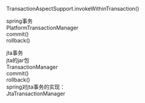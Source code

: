 TransactionAspectSupport.invokeWithinTransaction()</br>

spring事务</br>
PlatformTransactionManager</br>
commit()</br>
rollback()</br>

jta事务</br>
jta的jar包</br>
TransactionManager</br>
commit()</br>
rollback()</br>
spring对jta事务的实现：</br>
JtaTransactionManager</br>

